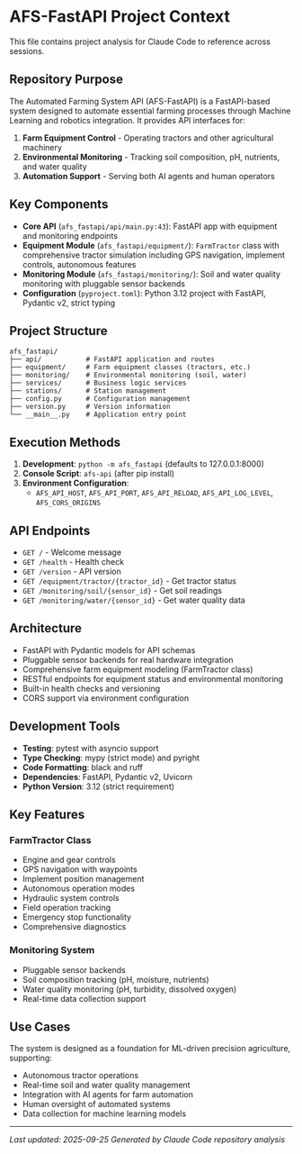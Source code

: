 # AFS-FastAPI Project Context

This file contains project analysis for Claude Code to reference across sessions.

## Repository Purpose

The Automated Farming System API (AFS-FastAPI) is a FastAPI-based system designed to automate essential farming processes through Machine Learning and robotics integration. It provides API interfaces for:

1. **Farm Equipment Control** - Operating tractors and other agricultural machinery
2. **Environmental Monitoring** - Tracking soil composition, pH, nutrients, and water quality
3. **Automation Support** - Serving both AI agents and human operators

## Key Components

- **Core API** (`afs_fastapi/api/main.py:43`): FastAPI app with equipment and monitoring endpoints
- **Equipment Module** (`afs_fastapi/equipment/`): `FarmTractor` class with comprehensive tractor simulation including GPS navigation, implement controls, autonomous features
- **Monitoring Module** (`afs_fastapi/monitoring/`): Soil and water quality monitoring with pluggable sensor backends
- **Configuration** (`pyproject.toml`): Python 3.12 project with FastAPI, Pydantic v2, strict typing

## Project Structure

```
afs_fastapi/
├── api/           # FastAPI application and routes
├── equipment/     # Farm equipment classes (tractors, etc.)
├── monitoring/    # Environmental monitoring (soil, water)
├── services/      # Business logic services
├── stations/      # Station management
├── config.py      # Configuration management
├── version.py     # Version information
└── __main__.py    # Application entry point
```

## Execution Methods

1. **Development**: `python -m afs_fastapi` (defaults to 127.0.0.1:8000)
2. **Console Script**: `afs-api` (after pip install)
3. **Environment Configuration**:
   - `AFS_API_HOST`, `AFS_API_PORT`, `AFS_API_RELOAD`, `AFS_API_LOG_LEVEL`, `AFS_CORS_ORIGINS`

## API Endpoints

- `GET /` - Welcome message
- `GET /health` - Health check
- `GET /version` - API version
- `GET /equipment/tractor/{tractor_id}` - Get tractor status
- `GET /monitoring/soil/{sensor_id}` - Get soil readings
- `GET /monitoring/water/{sensor_id}` - Get water quality data

## Architecture

- FastAPI with Pydantic models for API schemas
- Pluggable sensor backends for real hardware integration
- Comprehensive farm equipment modeling (FarmTractor class)
- RESTful endpoints for equipment status and environmental monitoring
- Built-in health checks and versioning
- CORS support via environment configuration

## Development Tools

- **Testing**: pytest with asyncio support
- **Type Checking**: mypy (strict mode) and pyright
- **Code Formatting**: black and ruff
- **Dependencies**: FastAPI, Pydantic v2, Uvicorn
- **Python Version**: 3.12 (strict requirement)

## Key Features

### FarmTractor Class
- Engine and gear controls
- GPS navigation with waypoints
- Implement position management
- Autonomous operation modes
- Hydraulic system controls
- Field operation tracking
- Emergency stop functionality
- Comprehensive diagnostics

### Monitoring System
- Pluggable sensor backends
- Soil composition tracking (pH, moisture, nutrients)
- Water quality monitoring (pH, turbidity, dissolved oxygen)
- Real-time data collection support

## Use Cases

The system is designed as a foundation for ML-driven precision agriculture, supporting:
- Autonomous tractor operations
- Real-time soil and water quality management
- Integration with AI agents for farm automation
- Human oversight of automated systems
- Data collection for machine learning models

---

*Last updated: 2025-09-25*
*Generated by Claude Code repository analysis*
